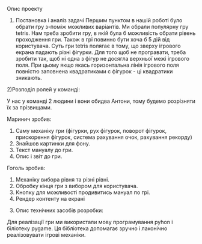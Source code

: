 Опис проекту
1) Постановка і аналіз задачі
Першим пунктом в нашій роботі було обрати гру з-поміж можливих варіантів. Ми обрали популярну гру tetris. 
Нам треба зробити гру, в якій була б можливість обрати рівень проходження гри. Також в грі повинно бути хоча б 5 дій від користувача.
Суть гри tetris полягає в тому, що зверху ігрового екрана падають різні фігурки. Для того щоб не програвати, треба зробити так, щоб 
ні одна з фігур не досягла верхньої межі ігрового поля. При цьому якщо якась горизонтальна лінія ігрового поля повністю заповнена 
квадратиками с фігурок - ці квадратики зникають.


2)Розподіл ролей у команді:

У нас у команді 2 людини і вони обидва Антони, тому будемо розрізняти їх за прізвищами.

Маринич зробив:
  1. Саму механіку гри (фігурки, рух фігурок, поворот фігурок, прискорення фігурок, система рахування очок, рахування рекорду)
  2. Знайшов картинки для фону.
  3. Текст мануалу до гри.
  4. Опис і звіт до гри.
  
Гоголь зробив:
  1. Механіку вибора рівня та  різні рівні.
  2. Обробку кінця гри з вибором для користувача.
  3. Кнопку для можливості продивитись мануал по грі.
  4. Рендер контенту на екрані
  
3) Опис технічних засобів розробки:

Для реалізації гри ми використали мову програмування pyhon і біліотеку pygame.
Ця бібліотека допомагає зручно і лаконічно реалізовувати ігрові механіки.

